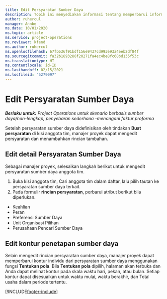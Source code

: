 ```yaml
---
title: Edit Persyaratan Sumber Daya
description: Topik ini menyediakan informasi tentang memperbarui informasi persyaratan sumber daya.
author: ruhercul
manager: Annbe
ms.date: 10/01/2020
ms.topic: article
ms.service: project-operations
ms.reviewer: kfend
ms.author: ruhercul
ms.openlocfilehash: 67fb536f91bdf156e9437cd993e93a4eeb2df84f
ms.sourcegitcommit: fa32b1893286f20271fa4ec4be8fc68bd135f53c
ms.translationtype: HT
ms.contentlocale: id-ID
ms.lasthandoff: 02/15/2021
ms.locfileid: "5279097"
---
```

# <a name="edit-a-resource-requirement"></a>Edit Persyaratan Sumber Daya

_**Berlaku untuk:** Project Operations untuk skenario berbasis sumber daya/non-lengkap, penyebaran sederhana -menangani faktur proforma_

Setelah persyaratan sumber daya didefinisikan oleh tindakan **Buat persyaratan** di kisi anggota tim, manajer proyek dapat mengedit persyaratan dan menambahkan rincian tambahan.

## <a name="edit-resource-requirement-details"></a>Edit detail Persyaratan Sumber Daya

Sebagai manajer proyek, selesaikan langkah berikut untuk mengedit persyaratan sumber daya anggota tim.

1. Buka kisi anggota tim, Cari anggota tim dalam daftar, lalu pilih tautan ke persyaratan sumber daya terkait.
2. Pada formulir **rincian persyaratan**, perbarui atribut berikut bila diperlukan.

- Keahlian
- Peran
- Preferensi Sumber Daya
- Unit Organisasi Pilihan
- Perusahaan Pencari Sumber Daya

## <a name="edit-resource-assignment-contours"></a>Edit kontur penetapan sumber daya

Selain mengedit rincian persyaratan sumber daya, manajer proyek dapat memperbarui kontur individu dari persyaratan sumber daya menggunakan fungsi **Tentukan pola**. Bila **Tentukan pola** dipilih, halaman akan terbuka dan Anda dapat melihat kontur pada skala waktu hari, pekan, atau bulan. Setiap kontur dapat disesuaikan untuk waktu mulai, waktu berakhir, dan Total usaha dalam periode tertentu.

[!INCLUDE[footer-include](../includes/footer-banner.md)]